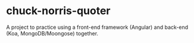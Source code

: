 # chuck-norris-quoter
A project to practice using a front-end framework (Angular) and back-end (Koa, MongoDB/Moongose) together.
